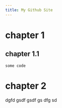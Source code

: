 ```yaml
---
title: My Github Site
---
```


# chapter 1

## chapter 1.1

    some code


# chapter 2

dgfd
gsdf
gsdf
gs
dfg
sd